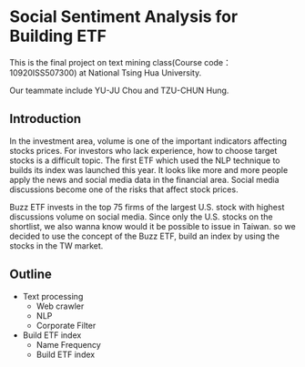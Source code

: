 # Social Sentiment Analysis for Building ETF
This is the final project on text mining class(Course code：10920ISS507300) at National Tsing Hua University.

Our teammate include YU-JU Chou and TZU-CHUN Hung. 
## Introduction
In the investment area, volume is one of the important indicators affecting stocks prices. For investors who lack experience, how to choose target stocks is a difficult topic.
The first ETF which used the NLP technique to builds its index was launched this year. It looks like more and more people apply the news and social media data in the financial area. Social media discussions become one of the risks that affect stock prices.

Buzz ETF invests in the top 75 firms of the largest U.S. stock with highest discussions volume on social media. 
Since only the U.S. stocks on the shortlist, we also wanna know would it be possible to issue in Taiwan.
so we decided to use the concept of the Buzz ETF, build an index by using the stocks in the TW market.
## Outline
- Text processing
  - Web crawler
  - NLP
  - Corporate Filter
- Build ETF index
  - Name Frequency 
  - Build ETF index
